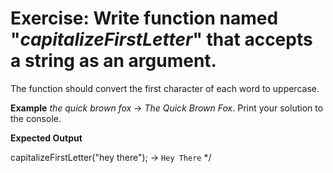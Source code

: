 # Exercise:  Write function named "_capitalizeFirstLetter_" that accepts a string as an argument.

The function should convert the first character of each word to uppercase. 

**Example** _the quick brown fox_ → _The Quick Brown Fox_. 
Print your solution to the console.

 **Expected Output**

capitalizeFirstLetter("hey there"); → `Hey There` */
